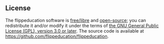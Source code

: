 ## License

The flippeducation software is [free/libre][1] and [open-source][2]; you can
redistribute it and/or modify it under the terms of [the GNU General Public
License (GPL), version 3.0 or later][3].  The source code is available at
<https://github.com/flippeducation/flippeducation>.

[1]: https://www.gnu.org/philosophy/free-sw.html
[2]: https://opensource.org/osd
[3]: https://www.gnu.org/licenses/gpl-3.0.html
